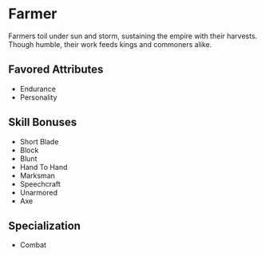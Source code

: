 # Farmer

Farmers toil under sun and storm, sustaining the empire with their harvests. Though humble, their work feeds kings and commoners alike. 

## Favored Attributes
- Endurance
- Personality

## Skill Bonuses
- Short Blade
- Block
- Blunt
- Hand To Hand
- Marksman
- Speechcraft
- Unarmored
- Axe

## Specialization
- Combat